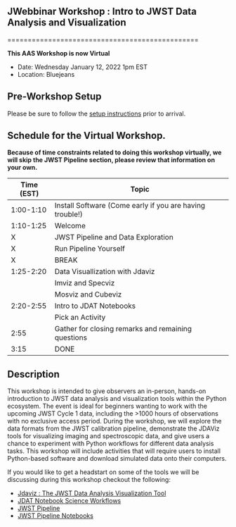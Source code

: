 ##  JWebbinar Workshop :  Intro to JWST Data Analysis and Visualization
===============================================

**This AAS Workshop is now Virtual**
* Date: Wednesday January 12, 2022 1pm EST
* Location: Bluejeans


## Pre-Workshop Setup
Please be sure to follow the [setup instructions](00_Installation/README.md) prior to arrival.


## Schedule for the Virtual Workshop.
**Because of time constraints related to doing this workshop virtually, we will skip the JWST Pipeline section, please review that information on your own.**


|Time (EST)     |Topic    |
|---------------|--------------------------------------|
|  1:00-1:10     | Install Software (Come early if you are having trouble!)|
|  1:10-1:25     | Welcome                              |
|    X    | JWST Pipeline and Data Exploration   |
|    X   | Run Pipeline Yourself                |
|    X  | BREAK                                |
| 1:25-2:20    | Data Visuallization with Jdaviz      |
|      | Imviz and Specviz                    |
|     | Mosviz and Cubeviz                   |
|  2:20-2:55    | Intro to JDAT Notebooks              |
|     | Pick an Activity                     |
| 2:55    | Gather for closing remarks and remaining questions  |
| 3:15       | DONE                                 |


## Description

This workshop is intended to give observers an in-person, hands-on introduction to JWST data analysis and visualization tools within the Python ecosystem. The event is ideal for beginners wanting to work with the upcoming JWST Cycle 1 data, including the >1000 hours of observations with no exclusive access period. During the workshop, we will explore the data formats from the JWST calibration pipeline, demonstrate the JDAViz tools for visualizing imaging and spectroscopic data, and give users a chance to experiment with Python workflows for different data analysis tasks. This workshop will include activities that will require users to install Python-based software and download simulated data onto their computers.


If you would like to get a headstart on some of the tools we will be discussing during this workshop checkout the following:

* [Jdaviz : The JWST Data Analysis Visualization Tool](jdaviz.readthedocs.io)
* [JDAT Notebook Science Workflows](https://github.com/spacetelescope/jdat_notebooks)
* [JWST Pipeline](https://jwst-docs.stsci.edu/jwst-science-calibration-pipeline-overview/jwst-science-calibration-pipeline-algorithm-documentation)
* [JWST Pipeline Notebooks](https://jwst-docs.stsci.edu/jwst-science-calibration-pipeline-overview/example-jupyter-notebooks-running-the-pipeline)
